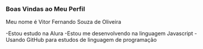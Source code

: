 ### Boas Vindas ao Meu Perfil

Meu nome é Vitor Fernando Souza de Oliveira

-Estou estudo na Alura
-Estou me desenvolvendo na linguagem Javascript
-Usando GitHub para estudos de linguagem de programação
